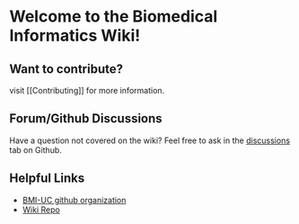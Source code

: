 # Welcome to the Biomedical Informatics Wiki!

## Want to contribute?
visit [[Contributing]] for more information.

## Forum/Github Discussions
Have a question not covered on the wiki? Feel free to ask in the [discussions](https://github.com/BMI-UC/Wiki/discussions) tab on Github. 

## Helpful Links
- [BMI-UC github organization](https://github.com/BMI-UC)
- [Wiki Repo](https://github.com/BMI-UC/Wiki)
